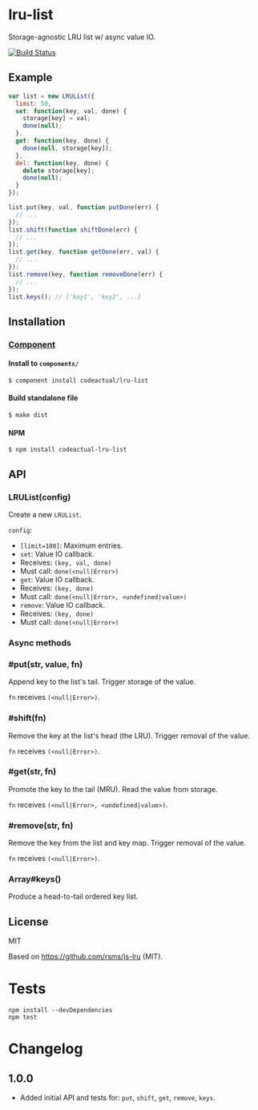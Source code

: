 # lru-list

Storage-agnostic LRU list w/ async value IO.

[![Build Status](https://travis-ci.org/codeactual/lru-list.png)](https://travis-ci.org/codeactual/lru-list)

## Example

```js
var list = new LRUList({
  limit: 50,
  set: function(key, val, done) {
    storage[key] = val;
    done(null);
  },
  get: function(key, done) {
    done(null, storage[key]);
  },
  del: function(key, done) {
    delete storage[key];
    done(null);
  }
});

list.put(key, val, function putDone(err) {
  // ...
});
list.shift(function shiftDone(err) {
  // ...
});
list.get(key, function getDone(err, val) {
  // ...
});
list.remove(key, function removeDone(err) {
  // ...
});
list.keys(); // ['key1', 'key2', ...]
```

## Installation

### [Component](https://github.com/component/component)

#### Install to `components/`

    $ component install codeactual/lru-list

#### Build standalone file

    $ make dist

#### NPM

    $ npm install codeactual-lru-list

## API

### LRUList(config)

Create a new `LRUList`.

`config`:
* `[limit=100]`: Maximum entries.
* `set`: Value IO callback.
 * Receives: `(key, val, done)`
 * Must call: `done(<null|Error>)`
* `get`: Value IO callback.
 * Receives: `(key, done)`
 * Must call: `done(<null|Error>, <undefined|value>)`
* `remove`: Value IO callback.
 * Receives: `(key, done)`
 * Must call: `done(<null|Error>)`

### Async methods

### #put(str, value, fn)

Append key to the list's tail. Trigger storage of the value.

`fn` receives `(<null|Error>)`.

### #shift(fn)

Remove the key at the list's head (the LRU). Trigger removal of the value.

`fn` receives `(<null|Error>)`.

### #get(str, fn)

Promote the key to the tail (MRU). Read the value from storage.

`fn` receives `(<null|Error>, <undefined|value>)`.

### #remove(str, fn)

Remove the key from the list and key map. Trigger removal of the value.

`fn` receives `(<null|Error>)`.

### Array#keys()

Produce a head-to-tail ordered key list.

## License

  MIT

  Based on https://github.com/rsms/js-lru (MIT).

# Tests

```
npm install --devDependencies
npm test
```

# Changelog

## 1.0.0

* Added initial API and tests for: `put`, `shift`, `get`, `remove`, `keys`.
